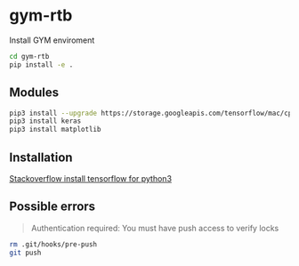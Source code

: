 # gym-rtb

Install GYM enviroment
```bash
cd gym-rtb
pip install -e .
```

## Modules
```bash
pip3 install --upgrade https://storage.googleapis.com/tensorflow/mac/cpu/tensorflow-1.0.1-py2-none-any.whl
pip3 install keras
pip3 install matplotlib
```

## Installation

[Stackoverflow install tensorflow for python3](https://stackoverflow.com/questions/38896424/tensorflow-not-found-using-pip)

## Possible errors
>Authentication required: You must have push access to verify locks
```bash
rm .git/hooks/pre-push
git push
``` 
